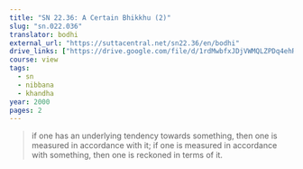 ```yaml
---
title: "SN 22.36: A Certain Bhikkhu (2)"
slug: "sn.022.036"
translator: bodhi
external_url: "https://suttacentral.net/sn22.36/en/bodhi"
drive_links: ["https://drive.google.com/file/d/1rdMwbfxJDjVWMQLZPDq4ehRbR_J-sWYv/view?usp=drivesdk"]
course: view
tags:
  - sn
  - nibbana
  - khandha
year: 2000
pages: 2
---
```


> if one has an underlying tendency towards something, then one is measured in accordance with it; if one is measured in accordance with something, then one is reckoned in terms of it.
